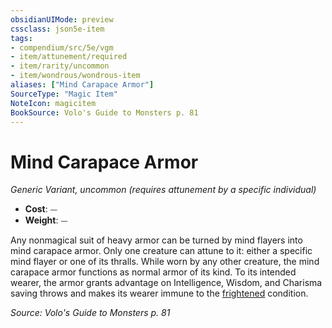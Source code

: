 ```yaml
---
obsidianUIMode: preview
cssclass: json5e-item
tags:
- compendium/src/5e/vgm
- item/attunement/required
- item/rarity/uncommon
- item/wondrous/wondrous-item
aliases: ["Mind Carapace Armor"]
SourceType: "Magic Item"
NoteIcon: magicitem
BookSource: Volo's Guide to Monsters p. 81
---
```

# Mind Carapace Armor
*Generic Variant, uncommon (requires attunement by a specific individual)*  

- **Cost**: ⏤
- **Weight**: ⏤

Any nonmagical suit of heavy armor can be turned by mind flayers into mind carapace armor. Only one creature can attune to it: either a specific mind flayer or one of its thralls. While worn by any other creature, the mind carapace armor functions as normal armor of its kind. To its intended wearer, the armor grants advantage on Intelligence, Wisdom, and Charisma saving throws and makes its wearer immune to the [frightened](/3-Mechanics/CLI/rules/conditions.md#frightened) condition.

*Source: Volo's Guide to Monsters p. 81*